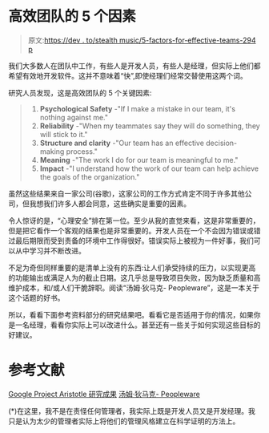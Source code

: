 # 高效团队的 5 个因素

> 原文:[https://dev . to/stealth music/5-factors-for-effective-teams-294 p](https://dev.to/stealthmusic/5-factors-for-effective-teams-294p)

我们大多数人在团队中工作，有些人是开发人员，有些人是经理，但实际上他们都希望有效地开发软件。这并不意味着“快”,即使经理们经常交替使用这两个词。

研究人员发现，这是高效团队的 5 个关键因素:

> 1.  **Psychological Safety** -"If I make a mistake in our team, it's nothing against me."
> 2.  **Reliability** -"When my teammates say they will do something, they will stick to it."
> 3.  **Structure and clarity** -"Our team has an effective decision-making process."
> 4.  **Meaning** -"The work I do for our team is meaningful to me."
> 5.  **Impact** -"I understand how the work of our team can help achieve the goals of the organization."

虽然这些结果来自一家公司(谷歌)，这家公司的工作方式肯定不同于许多其他公司，但我想我们许多人都会同意，这些确实是重要的因素。

令人惊讶的是，“心理安全”排在第一位。至少从我的直觉来看，这是非常重要的，但是把它看作一个客观的结果也是非常重要的。开发人员在一个不会因为错误或错过最后期限而受到责备的环境中工作得很好。错误实际上被视为一件好事，我们可以从中学习并不断改进。

不足为奇但同样重要的是清单上没有的东西:让人们承受持续的压力，以实现更高的功能输出或满足人为的截止日期。这几乎总是导致项目失败，因为缺乏质量和高维护成本，和/或人们干脆辞职。阅读“汤姆·狄马克- Peopleware”，这是一本关于这个话题的好书。

所以，看看下面参考资料部分的研究结果吧。看看它是否适用于你的情况，如果你是一名经理，看看你实际上可以改进什么。甚至还有一些关于如何实现这些目标的好建议。

# [](#references)参考文献

[Google Project Aristotle 研究成果](https://rework.withgoogle.com/print/guides/5721312655835136/)
[汤姆·狄马克- Peopleware](https://www.amazon.com/Peopleware-Productive-Projects-Tom-DeMarco/dp/0932633439)

(*)在这里，我不是在责怪任何管理者，我实际上既是开发人员又是开发经理。我只是认为太少的管理者实际上将他们的管理风格建立在科学证明的方法上。